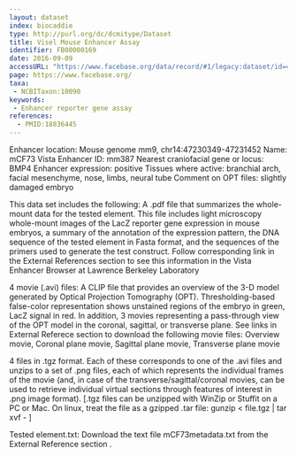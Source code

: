 ```yaml
---
layout: dataset
index: biocaddie
type: http://purl.org/dc/dcmitype/Dataset
title: Visel Mouse Enhancer Assay
identifier: FB00000169
date: 2016-09-09
accessURL: "https://www.facebase.org/data/record/#1/legacy:dataset/id=4277"
page: https://www.facebase.org/
taxa:
 - NCBITaxon:10090
keywords:
 - Enhancer reporter gene assay
references:
  - PMID:18836445
---
```


Enhancer location: Mouse genome mm9, chr14:47230349-47231452 
Name: mCF73 
Vista Enhancer ID: mm387
Nearest craniofacial gene or locus: BMP4 
Enhancer expression: positive 
Tissues where active: branchial arch, facial mesenchyme, nose, limbs, neural tube 
Comment on OPT files: slightly damaged embryo 

This data set includes the following:
A .pdf file that summarizes the whole-mount data for the tested element. This file includes light microscopy whole-mount images of the LacZ reporter gene expression in mouse embryos, a summary of the annotation of the expression pattern, the DNA sequence of the tested element in Fasta format, and the sequences of the primers used to generate the test construct. Follow corresponding link in the External References section to see this information in the Vista Enhancer Browser at Lawrence Berkeley Laboratory

4 movie (.avi) files: A CLIP file that provides an overview of the 3-D model generated by Optical Projection Tomography (OPT). Thresholding-based false-color representation shows unstained regions of the embryo in green, LacZ signal in red. In addition, 3 movies representing a pass-through view of the OPT model in the coronal, sagittal, or transverse plane. See links in External Referece section to download the following movie files: Overview movie, Coronal plane movie, Sagittal plane movie, Transverse plane movie

4 files in .tgz format. Each of these corresponds to one of the .avi files and unzips to a set of .png files, each of which represents the individual frames of the movie (and, in case of the transverse/sagittal/coronal movies, can be used to retrieve individual virtual sections through features of interest in .png image format). [.tgz files can be unzipped with WinZip or Stuffit on a PC or Mac. On linux, treat the file as a gzipped .tar file: gunzip < file.tgz | tar xvf - ]

Tested element.txt: Download the text file mCF73metadata.txt from the External Reference section .
